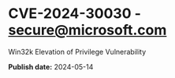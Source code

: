 # CVE-2024-30030 - secure@microsoft.com

Win32k Elevation of Privilege Vulnerability

**Publish date:** 2024-05-14
